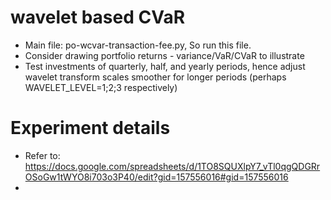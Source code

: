 # wavelet based CVaR

- Main file: po-wcvar-transaction-fee.py, So run this file.
- Consider drawing portfolio returns - variance/VaR/CVaR to illustrate
- Test investments of quarterly, half, and yearly periods, hence adjust wavelet transform scales smoother for longer periods (perhaps WAVELET_LEVEL=1;2;3 respectively)

# Experiment details
- Refer to: https://docs.google.com/spreadsheets/d/1TO8SQUXlpY7_vTl0qgQDGRrOSoGw1tWYO8i703o3P40/edit?gid=157556016#gid=157556016
- 